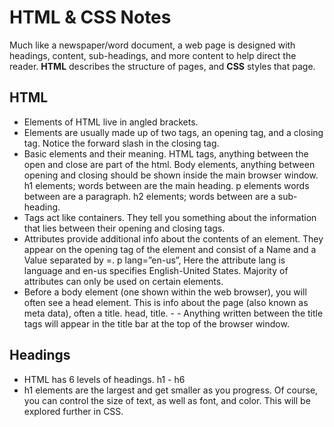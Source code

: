 # HTML & CSS Notes

Much like a newspaper/word document, a web page is designed with headings, content, sub-headings, and more content to help direct the reader. **HTML** describes the structure of pages, and **CSS** styles that page. 

## HTML 

*    Elements of HTML live in angled brackets.
*    Elements are usually made up of two tags, an opening tag, and a closing tag. Notice the forward slash in the closing tag.
*    Basic elements and their meaning. HTML tags, anything between the open and close are part of the html. Body elements, anything between opening and closing should be shown inside the main browser window. h1 elements; words between are the main heading. p elements words between are a paragraph. h2 elements; words between are a sub-heading. 
*    Tags act like containers. They tell you something about the information that lies between their opening and closing tags. 
*    Attributes provide additional info about the contents of an element. They appear on the opening tag of the element and consist of a Name and a Value separated by =. p lang=”en-us”, Here the attribute lang is language and en-us specifies English-United States. Majority of attributes can only be used on certain elements. 
*    Before a body element (one shown within the web browser), you will often see a head element. This is info about the page (also known as meta data), often a title. head, title. - - Anything written between the title tags will appear in the title bar at the top of the browser window.  

## Headings

*   HTML has 6 levels of headings. h1 - h6
*   h1 elements are the largest and get smaller as you progress. Of course, you can control the size of text, as well as font, and color. This will be explored further in CSS.
